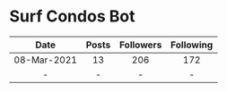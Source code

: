 # Surf Condos Bot
| Date | Posts | Followers | Following |
| :----:         |    :----:   |          :----:  |    :----:   |
| 08-Mar-2021      | 13       | 206   | 172 |
| -   | -        | -       | - |
